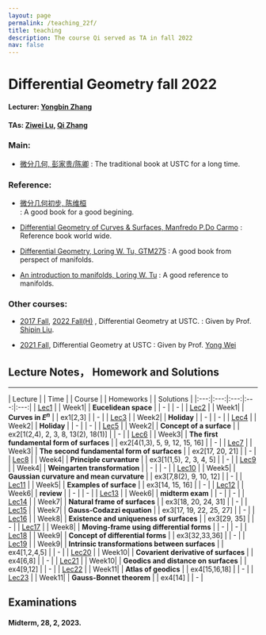 ```yaml
---
layout: page
permalink: /teaching_22f/
title: teaching
description: The course Qi served as TA in fall 2022 
nav: false
---
```


# Differential Geometry fall 2022
#### Lecturer: [Yongbin Zhang](ybzhang@amss.ac.cn)
#### TAs: [Ziwei Lu](zabanya@mail.ustc.edu.cn), [Qi Zhang](bon-qi.github.io)
### Main: 
* [微分几何, 彭家贵/陈卿](https://book.douban.com/subject/1239802/) 
  : The traditional book at USTC for a long time.

### Reference:
* [微分几何初步, 陈维桓](https://book.douban.com/subject/1239802//)  
  : A good book for a good begining.
* [Differential Geometry of Curves & Surfaces, Manfredo P.Do Carmo](http://www2.ing.unipi.it/griff/files/dC.pdf) 
 : Reference book world wide.
* [Differential Geometry, Loring W. Tu, GTM275](http://www.math.nagoya-u.ac.jp/~richard/teaching/f2018/Tu_geometry.pdf)
 : A good book from perspect of manifolds.

* [An introduction to manifolds, Loring W. Tu](https://im0.p.lodz.pl/~kubarski/AnalizaIV/Wyklady/L-Tu-1441973990.pdf)
 : A good reference to manifolds.

### Other courses:
* [2017 Fall](http://staff.ustc.edu.cn/~spliu/Teach_RG2017.html), [2022 Fall(H)](http://staff.ustc.edu.cn/~spliu/Teaching.html) , Differential Geometry at USTC.
  : Given by Prof. [Shipin Liu](http://staff.ustc.edu.cn/~spliu/index.html).

* [2021 Fall](), Differential Geometry at USTC
  : Given by Prof. [Yong Wei](http://staff.ustc.edu.cn/~yongwei/)

## Lecture Notes， Homework and Solutions
---

| Lecture |  |    Time    |  |  Course  |  |  Homeworks  |  |    Solutions    |
|:---:|:---:|:---:|:---:|:---:| 
| [Lec1]() | | Week1| | **Eucelidean space** | |  -   | | - | 
| [Lec2]() | | Week1| | **Curves in $E^n$** | | ex1[2,3] | | - | 
| [Lec3]() | | Week2| | **Holiday** | | - | | - | 
| [Lec4]() | | Week2| | **Holiday** | | - | | - | 
| [Lec5]() | | Week2| | **Concept of a surface** | | ex2[1(2,4), 2, 3, 8, 13(2), 18(1)]  | | - | 
| [Lec6]() | | Week3| | **The first fundamental form of surfaces** | | ex2[4(1,3), 5, 9, 12, 15, 16] | | - | 
| [Lec7]() | | Week3| | **The second fundamental form of surfaces** | | ex2[17, 20, 21] | | - | 
| [Lec8]() | | Week4| | **Principle curvanture** | | ex3[1(1,5), 2, 3, 4, 5] | | - | 
| [Lec9]() | | Week4| | **Weingarten transformation** | | - | | - | 
| [Lec10]() | | Week5| | **Gaussian curvature and mean curvature** | | ex3[7,8(2), 9, 10, 12] | | - | 
| [Lec11]() | | Week5| | **Examples of surface** | | ex3[14, 15, 16] | | - | 
| [Lec12]() | | Week6| | **review** | | - | | - | 
| [Lec13]() | | Week6| | **midterm exam** | | - | | - | 
| [Lec14]() | | Week7| | **Natural frame of surfaces** | | ex3[18, 20, 24, 31] | | - | 
| [Lec15]() | | Week7| | **Gauss-Codazzi equation** | | ex3[17, 19, 22, 25, 27] | | - | 
| [Lec16]() | | Week8| | **Existence and uniqueness of surfaces** | | ex3[29, 35] | | - | 
| [Lec17]() | | Week8| | **Moving-frame using differential forms** | | - | | - | 
| [Lec18]() | | Week9| | **Concept of differential forms** | | ex3[32,33,36] | | - | 
| [Lec19]() | | Week9| | **Intrinsic transformations between surfaces** | | ex4[1,2,4,5] | | - | 
| [Lec20]() | | Week10| | **Covarient derivative of surfaces** | | ex4[6,8] | | - | 
| [Lec21]() | | Week10| | **Geodics and distance on surfaces** | | ex4[9,12] | | - | 
| [Lec22]() | | Week11| | **Atlas of geodics** | | ex4[15,16,18] | | - | 
| [Lec23]() | | Week11| | **Gauss-Bonnet theorem** | | ex4[14] | | - | 

<!--
| [Lec24]() | | Week12| | **Balabalabala** | | - | | - | 
| [Lec25]() | | Week12| | **Balabalabala** | | ex4[19,20] | | - | 
| [Lec26]() | | Week13| | **Balabalabala** | | - | | - | 
| [Lec27]() | | Week13| | **Balabalabala** | | ex5[3] | | - | 
| [Lec28]() | | Week14| | **Balabalabala** | | - | | - | 
| [Lec29]() | | Week14| | **Balabalabala** | | ex5[1(2,3,4), 2, 5, 6, 8, 9] | | - | 
| [Lec30]() | | Week15| | **Balabalabala** | | ex5[10,12,13,14] | | - | 
| [Lec31]() | | Week15| | **Balabalabala** | | ex5[24, 25] | | - | 
-->

## Examinations

#### Midterm, 28, 2, 2023.
